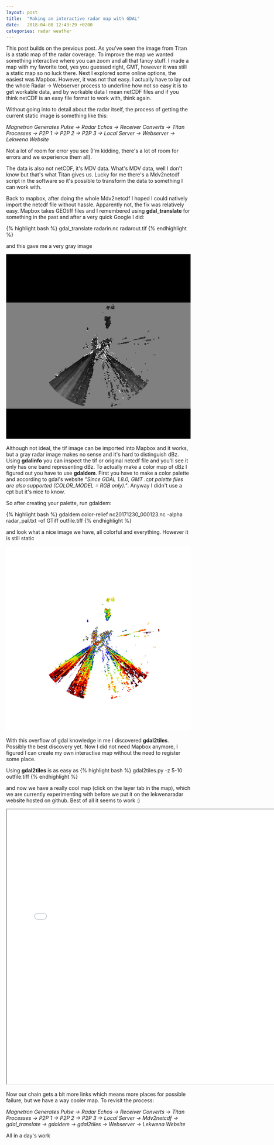 ```yaml
---
layout: post
title:  "Making an interactive radar map with GDAL"
date:   2018-04-08 12:43:29 +0200
categories: radar weather  
---
```


This post builds on the previous post. As you've seen the image from Titan is
a static map of the radar coverage. To improve the map we wanted something
interactive where you can zoom and all that fancy stuff. I made a map with my
favorite tool, yes you guessed right, GMT, however it was still a static map so
no luck there. Next I explored some online options, the easiest was Mapbox.
However, it was not that easy. I actually have to lay out the whole Radar ->
Webserver process to underline how not so easy it is to get workable data, and
by workable data I mean netCDF files and if you think netCDF is an easy file
format to work with, think again.

Without going into to detail about the radar itself, the process of getting the
current static image is something like this:

*Magnetron Generates Pulse -> Radar
Echos -> Receiver Converts -> Titan Processes -> P2P 1 -> P2P 2 -> P2P 3 ->
Local Server -> Webserver -> Lekwena Website* 

Not a lot of room for error you see (I'm kidding, there's a lot of room for
errors and we experience them all).

The data is also not netCDF, it's MDV data. What's MDV data, well I don't know
but that's what Titan gives us. Lucky for me there's a Mdv2netcdf script in the
software so it's possible to transform the data to something I can work with.

Back to mapbox, after doing the whole Mdv2netcdf I hoped I could natively import 
the netcdf file without hassle. Apparently not, the fix was relatively easy.
Mapbox takes GEOtiff files and I remembered using **gdal_translate** for something
in the past and after a very quick Google I did:

{% highlight bash %}
gdal_translate radarin.nc radarout.tif
{% endhighlight %}

and this gave me a very gray image

![gray_radar](/assets/images/radar/output.jpg)

Although not ideal, the tif image can be imported into Mapbox and it works, but
a gray radar image makes no sense and it's hard to distinguish dBz. Using
**gdalinfo** you can inspect the tif or original netcdf file and you'll see it
only has one band representing dBz. To actually make a color map of dBz
I figured out you have to use **gdaldem**. First you have to make a color palette
and according to gdal's website *"Since GDAL 1.8.0, GMT .cpt palette files are
also supported (COLOR_MODEL = RGB only)."*. Anyway I didn't use a cpt but it's nice to
know.

So after creating your palette, run gdaldem:

{% highlight bash %}
gdaldem color-relief nc20171230_000123.nc -alpha radar_pal.txt -of GTiff outfile.tiff
{% endhighlight %}

and look what a nice image we have, all colorful and everything. However it is
still static

![gray_radar](/assets/images/radar/outfile.jpg)

With this overflow of gdal knowledge in me I discovered **gdal2tiles**. 
Possibly the best discovery yet. Now I did not need Mapbox anymore, I figured
I can create my own interactive map without the need to register some place.

Using **gdal2tiles** is as easy as
{% highlight bash %}
gdal2tiles.py -z 5-10 outfile.tiff
{% endhighlight %}

and now we have a really cool map (click on the layer tab in the map), which we are currently experimenting with before we put
it on the lekwenaradar website hosted on github. Best of all it seems to work :)

<iframe height="750" width="750" src="/assets/images/radar/outfile/leaflet.html"></iframe>

Now our chain gets a bit more links which means more places for possible
failure, but we have a way cooler map. To revisit the process:

*Magnetron Generates Pulse -> Radar Echos -> Receiver Converts -> Titan
Processes -> P2P 1 -> P2P 2 -> P2P 3 -> Local Server -> Mdv2netcdf ->
gdal_translate -> gdaldem -> gdal2tiles -> Webserver -> Lekwena Website* 

All in a day's work

